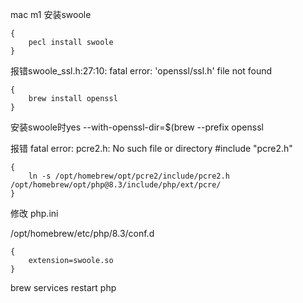 mac m1 安装swoole

    {
        pecl install swoole
    }


报错swoole_ssl.h:27:10: fatal error: 'openssl/ssl.h' file not found

    {
        brew install openssl
    }



安装swoole时yes --with-openssl-dir=$(brew --prefix openssl



报错 fatal error: pcre2.h: No such file or directory
 #include "pcre2.h"

    {
        ln -s /opt/homebrew/opt/pcre2/include/pcre2.h  /opt/homebrew/opt/php@8.3/include/php/ext/pcre/
    }



修改 php.ini

/opt/homebrew/etc/php/8.3/conf.d

    {
        extension=swoole.so
    }

brew services restart php
